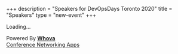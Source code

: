 +++
description = "Speakers for DevOpsDays Toronto 2020"
title = "Speakers"
type = "new-event"
+++
<div><div title="Whova event and conference app" id="whova-speakerwidget"><p id="whova-loading">Loading...</p></div><script src="https://whova.com/static/frontend/xems/js/whova-speaker-widget.js?eid=devop_202004&host=https://whova.com" type="text/javascript" id="embeded-speaker-script"></script><div id="whova-wrap">Powered By <a class="brandlink" target="_blank" href="https://www.whova.com"><b>Whova</b></a><div id="whova-mgm"><a href="https://whova.com/whova-event-app/" id="whova-emslink" target="_blank">Conference Networking Apps</a></div></div></div>